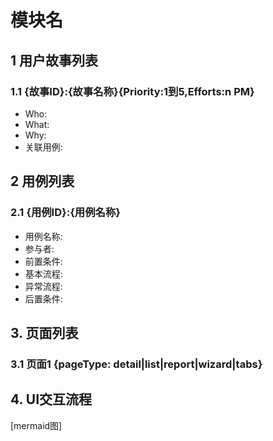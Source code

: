 # 模块名
## 1 用户故事列表

### 1.1 {故事ID}:{故事名称}{Priority:1到5,Efforts:n PM}
[TAGS]: DYNAMIC
- Who:
- What:
- Why:
- 关联用例:

## 2 用例列表

### 2.1 {用例ID}:{用例名称}
- 用例名称:
- 参与者:
- 前置条件:
- 基本流程:
- 异常流程:
- 后置条件:

## 3. 页面列表

### 3.1 页面1 {pageType: detail|list|report|wizard|tabs}

## 4. UI交互流程
[mermaid图]
